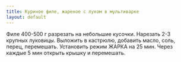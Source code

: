 ```yaml
---
title: Куриное филе, жареное с луком в мультиварке
layout: default
---
```

Филе 400-500 г разрезать на небольшие кусочки.
Нарезать 2-3 крупных луковицы. Выложить в кастрюлю,
добавить масло, соль, перец, перемешать. Установить
режим ЖАРКА на 25 мин. Через каждые 5 мин открыть
крышку и перемешать.
